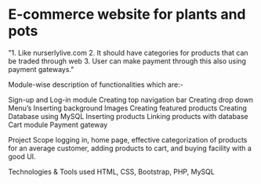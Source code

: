 # E-commerce website for plants and pots
"1. Like nurserlylive.com 2. It should have categories for products that can be traded through web 3. User can make payment through this also using payment gateways."

Module-wise description of functionalities which are:-

Sign-up and Log-in module
Creating top navigation bar
Creating drop down Menu’s
Inserting background Images
Creating featured products
Creating Database using MySQL
Inserting products
Linking products with database
Cart module
Payment gateway

Project Scope
logging in, home page, effective categorization of products for an average customer, adding products to cart, and buying facility with a good UI.


Technologies & Tools used
HTML, CSS, Bootstrap, PHP, MySQL
